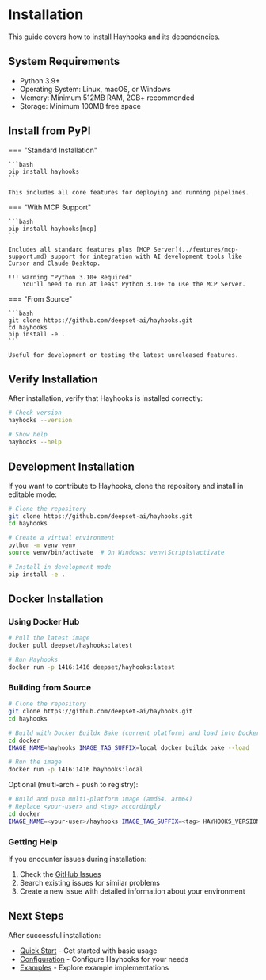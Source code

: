 # Installation

This guide covers how to install Hayhooks and its dependencies.

## System Requirements

- Python 3.9+
- Operating System: Linux, macOS, or Windows
- Memory: Minimum 512MB RAM, 2GB+ recommended
- Storage: Minimum 100MB free space

## Install from PyPI

=== "Standard Installation"

    ```bash
    pip install hayhooks
    ```

    This includes all core features for deploying and running pipelines.

=== "With MCP Support"

    ```bash
    pip install hayhooks[mcp]
    ```

    Includes all standard features plus [MCP Server](../features/mcp-support.md) support for integration with AI development tools like Cursor and Claude Desktop.

    !!! warning "Python 3.10+ Required"
        You'll need to run at least Python 3.10+ to use the MCP Server.

=== "From Source"

    ```bash
    git clone https://github.com/deepset-ai/hayhooks.git
    cd hayhooks
    pip install -e .
    ```

    Useful for development or testing the latest unreleased features.

## Verify Installation

After installation, verify that Hayhooks is installed correctly:

```bash
# Check version
hayhooks --version

# Show help
hayhooks --help
```

## Development Installation

If you want to contribute to Hayhooks, clone the repository and install in editable mode:

```bash
# Clone the repository
git clone https://github.com/deepset-ai/hayhooks.git
cd hayhooks

# Create a virtual environment
python -m venv venv
source venv/bin/activate  # On Windows: venv\Scripts\activate

# Install in development mode
pip install -e .
```

## Docker Installation

### Using Docker Hub

```bash
# Pull the latest image
docker pull deepset/hayhooks:latest

# Run Hayhooks
docker run -p 1416:1416 deepset/hayhooks:latest
```

### Building from Source

```bash
# Clone the repository
git clone https://github.com/deepset-ai/hayhooks.git
cd hayhooks

# Build with Docker Buildx Bake (current platform) and load into Docker
cd docker
IMAGE_NAME=hayhooks IMAGE_TAG_SUFFIX=local docker buildx bake --load

# Run the image
docker run -p 1416:1416 hayhooks:local
```

Optional (multi-arch + push to registry):

```bash
# Build and push multi-platform image (amd64, arm64)
# Replace <your-user> and <tag> accordingly
cd docker
IMAGE_NAME=<your-user>/hayhooks IMAGE_TAG_SUFFIX=<tag> HAYHOOKS_VERSION=<tag> docker buildx bake --push
```

### Getting Help

If you encounter issues during installation:

1. Check the [GitHub Issues](https://github.com/deepset-ai/hayhooks/issues)
2. Search existing issues for similar problems
3. Create a new issue with detailed information about your environment

## Next Steps

After successful installation:

- [Quick Start](quick-start.md) - Get started with basic usage
- [Configuration](configuration.md) - Configure Hayhooks for your needs
- [Examples](../examples/overview.md) - Explore example implementations
